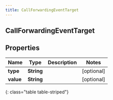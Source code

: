 ```yaml
---
title: CallForwardingEventTarget
---
```

## CallForwardingEventTarget


## Properties

| Name | Type | Description | Notes |
| ------------ | ------------- | ------------- | ------------- |
| **type** | **String** |  |  [optional] |
| **value** | **String** |  |  [optional] |
{: class="table table-striped"}



